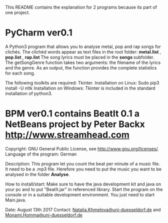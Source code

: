 This README contains the explanation for 2 programs because its part of one project.

# PyCharm ver0.1
A Python3 program that allows you to analyse metal, pop and rap songs for clichés.
The clichéd words appear as text files in the root folder: <b> metal.list </b>, <b> pop.list </b>, <b> rap.list </b>
The song lyrics must be placed in the <b> songs </b> subfolder.
The getSongGenre function takes two arguments: the filename of the lyrics and the genre.
As an output, the function provides the complete statistics for each song.

The following toolkits are required: Tkinter.
Installation on Linux:
Sudo pip3 install -U nltk
Installation on Windows:
Tkinter is included in the standard installation of python3.


# BPM ver0.1 contains BeatIt 0.1 a NetBeans project by Peter Backx http://www.streamhead.com
Copyright: GNU General Public License, see <http://www.gnu.org/licenses/>.
Language of the program: German

Description:
This program let you count the beat per minute of a music file. It need to be a .mp3 file.
Herefore you need to put the music you want to be analysed in the folder <b>Analyse</b>.

How to install/start:
Make sure to have the java development kit and java on your pc and to put "BeatIt.jar" in referenced library.
Start the program on the console or in a suitable development environment. 
You just need to start Main.java.
 
Date: August 13th 2017
Contact: Natalia.Khmelova@uni-duesseldorf.de and Monami.Homma@uni-duesseldorf.de